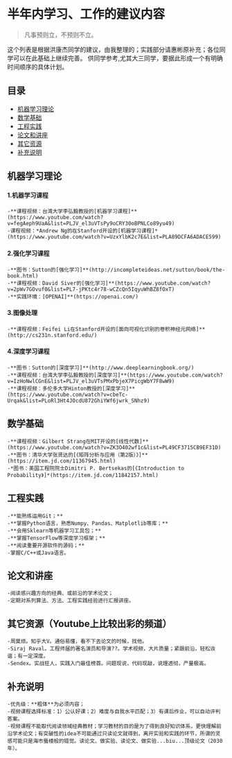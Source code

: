 # 半年内学习、工作的建议内容

> 凡事预则立，不预则不立。

这个列表是根据洪康杰同学的建议，由我整理的；实践部分请惠彬原补充；各位同学可以在此基础上继续完善。
供同学参考,尤其大三同学，要据此形成一个有明确时间顺序的具体计划。

## 目录
* [机器学习理论](###机器学习理论)
* [数学基础](###数学基础)
* [工程实践](###工程实践)
* [论文和讲座](###论文和讲座)
* [其它资源](###其它资源)
* [补充说明](###补充说明)

## 机器学习理论
#### 1.机器学习课程	
	-**课程视频：台湾大学李弘毅教授的[机器学习课程]**(https://www.youtube.com/watch?v=fegAeph9UaA&list=PLJV_el3uVTsPy9oCRY30oBPNLCo89yu49)
	-课程视频：*Andrew Ng的在Stanford开设的[机器学习课程]*(https://www.youtube.com/watch?v=UzxYlbK2c7E&list=PLA89DCFA6ADACE599)

#### 2.强化学习课程
	-**图书：Sutton的[强化学习]**(http://incompleteideas.net/sutton/book/the-book.html)
	-**课程视频：David Siver的[强化学习]**(https://www.youtube.com/watch?v=2pWv7GOvuf0&list=PL7-jPKtc4r78-wCZcQn5IqyuWhBZ8fOxT)
	-**实践环境：[OPENAI]**(https://openai.com/)

#### 3.图像处理
	-**课程视频：Feifei Li在Stanford开设的[面向可视化识别的卷积神经元网络]**(http://cs231n.stanford.edu/)

#### 4.深度学习课程
	-**图书：Sutton的[深度学习]**(http://www.deeplearningbook.org/)
	-**课程视频：台湾大学李弘毅教授的[深度学习]**(https://www.youtube.com/watch?v=IzHoNwlCGnE&list=PLJV_el3uVTsPMxPbjeX7PicgWbY7F8wW9)
	-**课程视频：多伦多大学Hinton教授的[深度学习]**(https://www.youtube.com/watch?v=cbeTc-Urqak&list=PLoRl3Ht4JOcdU872GhiYWf6jwrk_SNhz9)

## 数学基础	
	-**课程视频：Gilbert Strang在MIT开设的[线性代数]**(https://www.youtube.com/watch?v=ZK3O402wf1c&list=PL49CF3715CB9EF31D)
	-**图书：清华大学张贤达的[《矩阵分析与应用（第2版）》]**(https://item.jd.com/11367945.html)
	-*图书：美国工程院院士Dimitri P. Bertsekas的[《Introduction to Probability》]*(https://item.jd.com/11842157.html)

## 工程实践
	-**能熟练运用Git；**
	-**掌握Python语言，熟悉Numpy、Pandas、Matplotlib等库；**
	-**会用Sklearn等机器学习工具包；**
	-**掌握TensorFlow等深度学习框架；**
	-**阅读重要开源软件的源码；**
	-掌握C/C++或Java语言。

## 论文和讲座
	-阅读感兴趣方向的经典、或前沿的学术论文；
	-定期对系列算法、方法、工程实践经验进行汇报讲座。

## 其它资源（Youtube上比较出彩的频道）
	-周莫烦。知乎大V。通俗易懂，看不下去论文的时候，找他。
	-Siraj Raval。工程师届的著名演员和导演??。学术视频，大片质量；紧跟前沿，轻松诙谐；有一定深度。
	-Sendex。实战狂人，实践入门最佳榜首。问题现说，代码现敲，说理透彻，产量极高。

## 补充说明
	-优先级：**粗体**为必须内容；
	-视频课程选择标准：1）公认好课；2）难度与自我水平匹配；3）有课后作业，可以自动评判答案。
	-视频课程不能取代阅读领域经典教材；学习教材的目的是为了得到良好知识体系，更快理解前沿学术论文；有突破性的idea不可能通过只读论文就得到，离开实验和实践的环节，所谓的灵感可能只是海市蜃楼般的错觉。读论文、做实验、读论文、做实验...biu...顶级论文（2030年）。
